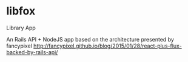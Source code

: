 # libfox
Library App

An Rails API + NodeJS app based on the architecture presented by fancypixel 
http://fancypixel.github.io/blog/2015/01/28/react-plus-flux-backed-by-rails-api/
